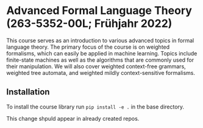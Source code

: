 # Advanced Formal Language Theory (263-5352-00L; Frühjahr 2022)
This course serves as an introduction to various advanced topics in formal language theory. The primary focus of the course is on weighted formalisms, which can easily be applied in machine learning. Topics include finite-state machines as well as the algorithms that are commonly used for their manipulation. We will also cover weighted context-free grammars, weighted tree automata, and weighted mildly context-sensitive formalisms.

## Installation
To install the course library run 
``
pip install -e .
``
in the base directory.


This change shpuld appear in already created repos.
